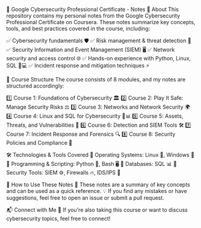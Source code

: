 🔐 Google Cybersecurity Professional Certificate - Notes
📌 About
This repository contains my personal notes from the Google Cybersecurity Professional Certificate on Coursera. These notes summarize key concepts, tools, and best practices covered in the course, including:

✅ Cybersecurity fundamentals 🛡️
✅ Risk management & threat detection 🚨
✅ Security Information and Event Management (SIEM) 🖥️
✅ Network security and access control 🌐
✅ Hands-on experience with Python, Linux, SQL 🐍💻
✅ Incident response and mitigation techniques ⚡

📖 Course Structure
The course consists of 8 modules, and my notes are structured accordingly:

1️⃣ Course 1: Foundations of Cybersecurity 🏛️
2️⃣ Course 2: Play It Safe: Manage Security Risks ⚖️
3️⃣ Course 3: Networks and Network Security 🌍
4️⃣ Course 4: Linux and SQL for Cybersecurity 🐧📊
5️⃣ Course 5: Assets, Threats, and Vulnerabilities 🎯
6️⃣ Course 6: Detection and SIEM Tools 🛠️
7️⃣ Course 7: Incident Response and Forensics 🔍
8️⃣ Course 8: Security Policies and Compliance 📜

🛠 Technologies & Tools Covered
🔹 Operating Systems: Linux 🐧, Windows 🏁
🔹 Programming & Scripting: Python 🐍, Bash 🖥️
🔹 Databases: SQL 📊
🔹 Security Tools: SIEM ⚙️, Firewalls 🔥, IDS/IPS 🛑

📂 How to Use These Notes
📌 These notes are a summary of key concepts and can be used as a quick reference.
💡 If you find any mistakes or have suggestions, feel free to open an issue or submit a pull request.

📬 Connect with Me
🚀 If you're also taking this course or want to discuss cybersecurity topics, feel free to connect!
